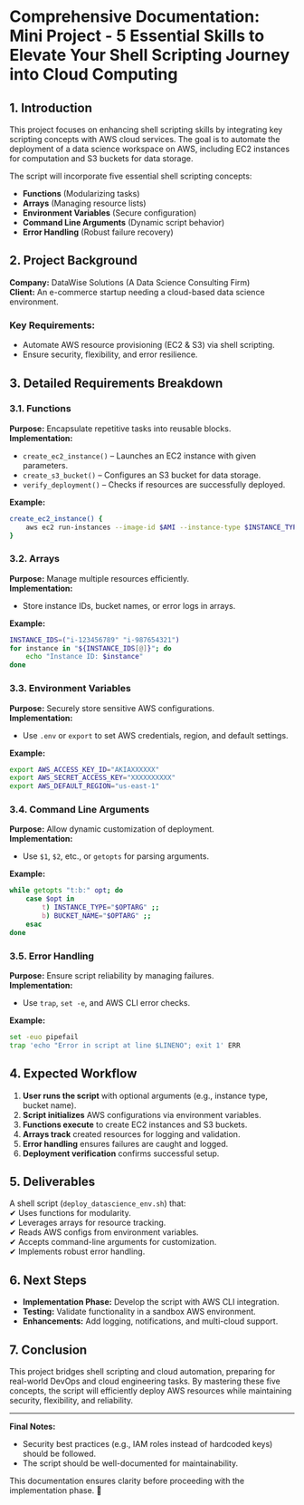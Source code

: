 # **Comprehensive Documentation: Mini Project - 5 Essential Skills to Elevate Your Shell Scripting Journey into Cloud Computing**  

## **1. Introduction**  
This project focuses on enhancing shell scripting skills by integrating key scripting concepts with AWS cloud services. The goal is to automate the deployment of a data science workspace on AWS, including EC2 instances for computation and S3 buckets for data storage.  

The script will incorporate five essential shell scripting concepts:  
- **Functions** (Modularizing tasks)  
- **Arrays** (Managing resource lists)  
- **Environment Variables** (Secure configuration)  
- **Command Line Arguments** (Dynamic script behavior)  
- **Error Handling** (Robust failure recovery)  

## **2. Project Background**  
**Company:** DataWise Solutions (A Data Science Consulting Firm)  
**Client:** An e-commerce startup needing a cloud-based data science environment.  

### **Key Requirements:**  
- Automate AWS resource provisioning (EC2 & S3) via shell scripting.  
- Ensure security, flexibility, and error resilience.  

## **3. Detailed Requirements Breakdown**  

### **3.1. Functions**  
**Purpose:** Encapsulate repetitive tasks into reusable blocks.  
**Implementation:**  
- `create_ec2_instance()` – Launches an EC2 instance with given parameters.  
- `create_s3_bucket()` – Configures an S3 bucket for data storage.  
- `verify_deployment()` – Checks if resources are successfully deployed.  

**Example:**  
```bash
create_ec2_instance() {
    aws ec2 run-instances --image-id $AMI --instance-type $INSTANCE_TYPE --key-name $KEY_NAME
}
```

### **3.2. Arrays**  
**Purpose:** Manage multiple resources efficiently.  
**Implementation:**  
- Store instance IDs, bucket names, or error logs in arrays.  

**Example:**  
```bash
INSTANCE_IDS=("i-123456789" "i-987654321")
for instance in "${INSTANCE_IDS[@]}"; do
    echo "Instance ID: $instance"
done
```

### **3.3. Environment Variables**  
**Purpose:** Securely store sensitive AWS configurations.  
**Implementation:**  
- Use `.env` or `export` to set AWS credentials, region, and default settings.  

**Example:**  
```bash
export AWS_ACCESS_KEY_ID="AKIAXXXXXX"
export AWS_SECRET_ACCESS_KEY="XXXXXXXXXX"
export AWS_DEFAULT_REGION="us-east-1"
```

### **3.4. Command Line Arguments**  
**Purpose:** Allow dynamic customization of deployment.  
**Implementation:**  
- Use `$1`, `$2`, etc., or `getopts` for parsing arguments.  

**Example:**  
```bash
while getopts "t:b:" opt; do
    case $opt in
        t) INSTANCE_TYPE="$OPTARG" ;;
        b) BUCKET_NAME="$OPTARG" ;;
    esac
done
```

### **3.5. Error Handling**  
**Purpose:** Ensure script reliability by managing failures.  
**Implementation:**  
- Use `trap`, `set -e`, and AWS CLI error checks.  

**Example:**  
```bash
set -euo pipefail
trap 'echo "Error in script at line $LINENO"; exit 1' ERR
```

## **4. Expected Workflow**  
1. **User runs the script** with optional arguments (e.g., instance type, bucket name).  
2. **Script initializes** AWS configurations via environment variables.  
3. **Functions execute** to create EC2 instances and S3 buckets.  
4. **Arrays track** created resources for logging and validation.  
5. **Error handling** ensures failures are caught and logged.  
6. **Deployment verification** confirms successful setup.  

## **5. Deliverables**  
A shell script (`deploy_datascience_env.sh`) that:  
✔ Uses functions for modularity.  
✔ Leverages arrays for resource tracking.  
✔ Reads AWS configs from environment variables.  
✔ Accepts command-line arguments for customization.  
✔ Implements robust error handling.  

## **6. Next Steps**  
- **Implementation Phase:** Develop the script with AWS CLI integration.  
- **Testing:** Validate functionality in a sandbox AWS environment.  
- **Enhancements:** Add logging, notifications, and multi-cloud support.  

## **7. Conclusion**  
This project bridges shell scripting and cloud automation, preparing for real-world DevOps and cloud engineering tasks. By mastering these five concepts, the script will efficiently deploy AWS resources while maintaining security, flexibility, and reliability.  

---  
**Final Notes:**  
- Security best practices (e.g., IAM roles instead of hardcoded keys) should be followed.  
- The script should be well-documented for maintainability.  

This documentation ensures clarity before proceeding with the implementation phase. 🚀
